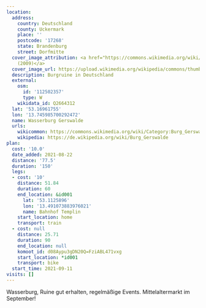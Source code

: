 ```yaml
---
location:
  address:
    country: Deutschland
    county: Uckermark
    place: ''
    postcode: '17268'
    state: Brandenburg
    street: Dorfmitte
  cover_image_attribution: <a href="https://commons.wikimedia.org/wiki/File:Gerswalde_05.jpg">Sarkana
    (2009)</a>
  cover_image_url: https://upload.wikimedia.org/wikipedia/commons/thumb/2/2a/Gerswalde_05.jpg/600px-a.jpg
  description: Burgruine in Deutschland
  external:
    osm:
      id: '112502357'
      type: W
    wikidata_id: Q2664312
  lat: '53.16961755'
  lon: '13.745985700292472'
  name: Wasserburg Gerswalde
  urls:
    wikicommon: https://commons.wikimedia.org/wiki/Category:Burg_Gerswalde
    wikipedia: https://de.wikipedia.org/wiki/Burg_Gerswalde
plan:
  cost: '10.0'
  date_added: 2021-08-22
  distance: '77.5'
  duration: '150'
  legs:
  - cost: '10'
    distance: 51.84
    duration: 60
    end_location: &id001
      lat: '53.1125896'
      lon: '13.491073883976021'
      name: Bahnhof Templin
    start_location: home
    transport: train
  - cost: null
    distance: 25.71
    duration: 90
    end_location: null
    komoot_id: d08Aypu3gDN20Q=FziABL471vxg
    start_location: *id001
    transport: bike
  start_time: 2021-09-11
visits: []
---
```


Wasserburg, Ruine gut erhalten, regelmäßige Events. Mittelaltermarkt im September!
